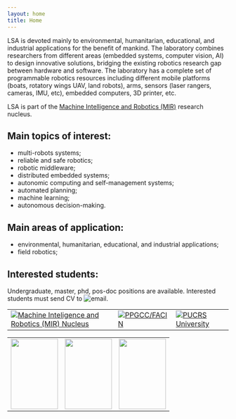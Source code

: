 ```yaml
---
layout: home
title: Home
---
```


LSA is devoted mainly to environmental, humanitarian, educational, and industrial applications for the benefit of mankind. 
The laboratory combines researchers from different areas (embedded systems, computer vision, AI) to design innovative solutions, bridging the existing robotics research gap between hardware and software. The laboratory has a complete set of programmable robotics resources including different mobile platforms (boats, rotatory wings UAV, land robots), arms, sensors (laser rangers, cameras, IMU, etc), embedded computers, 3D printer, etc.

LSA is part of the [Machine Intelligence and Robotics (MIR)](https://mir-pucrs.github.io/) research nucleus.

## Main topics of interest:

 - multi-robots systems;
 - reliable and safe robotics;
 - robotic middleware;
 - distributed embedded systems;
 - autonomic computing and self-management systems;
 - automated planning;
 - machine learning;
 - autonomous decision-making.

## Main areas of application:

 - environmental, humanitarian, educational, and industrial applications;
 - field robotics;

## Interested students:

Undergraduate, master, phd, pos-doc positions are available. Interested students must send CV to ![email](../images/email.png "email").


| | | |
| --- | --- | --- |
| <a href="http://mir-pucrs.github.io" rel="MIR">![Machine Inteligence and Robotics (MIR) Nucleus](../images/logos/mir-logo.png "Machine Inteligence and Robotics (MIR) Nucleus")</a> |  <a href="http://www.pucrs.br/facin/ppgcc/" rel="PPGCC">![PPGCC/FACIN](../images/logos/facin.jpg "PPGCC/FACIN")</a> | <a href="http://www.pucrs.br/" rel="PUCRS">![PUCRS University](../images/logos/pucrs.png "PUCRS University")</a>  |



<table width="70%" align="center" cellspacing="7" cellpadding="7"> 
<tr> 
<td align="center"><a href="http://mir-pucrs.github.io"        rel="lightbox" ><img src="../images/logos/mir-logo.png" alt="" width="107" height="160" /></a></td> 
<td align="center"><a href="http://www.pucrs.br/facin/ppgcc/"  rel="lightbox" ><img src="../images/logos/facin.png" alt="" width="107" height="160" /></a></td> 
<td align="center"><a href="http://www.pucrs.br/"              rel="lightbox" ><img src="../images/logos/pucrs.svg" alt="" width="107" height="160" /></a></td> 
</tr> 
</table>